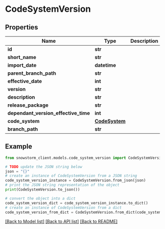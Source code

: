 # CodeSystemVersion


## Properties

Name | Type | Description | Notes
------------ | ------------- | ------------- | -------------
**id** | **str** |  | [optional] 
**short_name** | **str** |  | [optional] 
**import_date** | **datetime** |  | [optional] 
**parent_branch_path** | **str** |  | [optional] 
**effective_date** | **int** |  | [optional] 
**version** | **str** |  | [optional] 
**description** | **str** |  | [optional] 
**release_package** | **str** |  | [optional] 
**dependant_version_effective_time** | **int** |  | [optional] 
**code_system** | [**CodeSystem**](CodeSystem.md) |  | [optional] 
**branch_path** | **str** |  | [optional] 

## Example

```python
from snowstorm_client.models.code_system_version import CodeSystemVersion

# TODO update the JSON string below
json = "{}"
# create an instance of CodeSystemVersion from a JSON string
code_system_version_instance = CodeSystemVersion.from_json(json)
# print the JSON string representation of the object
print(CodeSystemVersion.to_json())

# convert the object into a dict
code_system_version_dict = code_system_version_instance.to_dict()
# create an instance of CodeSystemVersion from a dict
code_system_version_from_dict = CodeSystemVersion.from_dict(code_system_version_dict)
```
[[Back to Model list]](../README.md#documentation-for-models) [[Back to API list]](../README.md#documentation-for-api-endpoints) [[Back to README]](../README.md)


